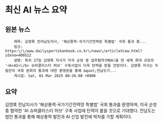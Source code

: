 # 최신 AI 뉴스 요약

## 원본 뉴스
		제목: 김영록 전라남도지사, '해상풍력·국가기간전력망 특별법' 국회 통과 환...
		링크: https:\/\/www.dailysportshankook.co.kr\/news\/articleView.html?idxno=400522
		설명: 특히 27일 김영록 지사가 미국 순방 중 업무협약(MOA)을 한 세계 최대 규모의 '<b>AI<\/b> 슈퍼클러스터 허브' 구축사업이 더욱 탄력을 받을 전망이다. 김영록 지사는 두 법안의 국회 본회의 통과에 대한 환영문을 통해 &quot;전남도가... 
		게시일: Sat, 01 Mar 2025 00:26:00 +0900


## 요약
김영록 전남지사가 '해상풍력·국가기간전력망 특별법' 국회 통과를 환영하며, 미국 순방 중 협약한 'AI 슈퍼클러스터 허브' 구축 사업에 탄력이 붙을 것으로 기대했다. 전남도는 법안 통과를 통해 해상풍력 발전과 AI 산업 발전에 박차를 가할 계획이다.
